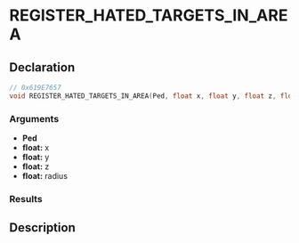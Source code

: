 # REGISTER_HATED_TARGETS_IN_AREA

## Declaration
```cpp
// 0x619E7657
void REGISTER_HATED_TARGETS_IN_AREA(Ped, float x, float y, float z, float radius);
```

### Arguments
- **Ped**
- **float:** x
- **float:** y
- **float:** z
- **float:** radius

### Results

## Description
